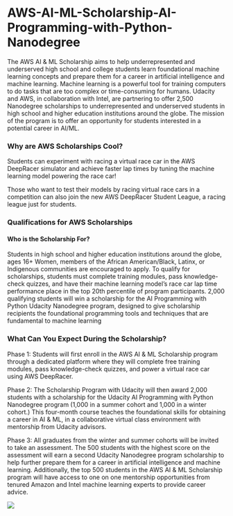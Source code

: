 # AWS-AI-ML-Scholarship-AI-Programming-with-Python-Nanodegree

The AWS AI & ML Scholarship aims to help underrepresented and underserved high school and college students learn foundational machine learning concepts and prepare them for a career in artificial intelligence and machine learning. 
Machine learning is a powerful tool for training computers to do tasks that are too complex or time-consuming for humans. Udacity and AWS, in collaboration with Intel, are partnering to offer 2,500 Nanodegree scholarships to underrepresented and underserved students in high school and higher education institutions around the globe. The mission of the program is to offer an opportunity for students interested in a potential career in AI/ML. 

### Why are AWS Scholarships Cool?
Students can experiment with racing a virtual race car in the AWS DeepRacer simulator and achieve faster lap times by tuning the machine learning model powering the race car!

Those who want to test their models by racing virtual race cars in a competition can also join the new AWS DeepRacer Student League, a racing league just for students.

### Qualifications for AWS Scholarships
#### Who is the Scholarship For?

Students in high school and higher education institutions around the globe, ages 16+
Women, members of the African American/Black, Latinx, or Indigenous communities are encouraged to apply.
To qualify for scholarships, students must complete training modules, pass knowledge-check quizzes, and have their machine learning model’s race car lap time performance place in the top 20th percentile of program participants. 
2,000 qualifying students will win a scholarship for the AI Programming with Python Udacity Nanodegree program, designed to give scholarship recipients the foundational programming tools and techniques that are fundamental to machine learning

### What Can You Expect During the Scholarship?
Phase 1: Students will first enroll in the AWS AI & ML Scholarship program through a dedicated platform where they will complete free training modules, pass knowledge-check quizzes, and power a virtual race car using AWS DeepRacer. 

Phase 2: The Scholarship Program with Udacity will then award 2,000 students with a scholarship for the Udacity AI Programming with Python Nanodegree program (1,000 in a summer cohort and 1,000 in a winter cohort.) This four-month course teaches the foundational skills for obtaining a career in AI & ML, in a collaborative virtual class environment with mentorship from Udacity advisors.

Phase 3: All graduates from the winter and summer cohorts will be invited to take an assessment. The 500 students with the highest score on the assessment will earn a second Udacity Nanodegree program scholarship to help further prepare them for a career in artificial intelligence and machine learning. Additionally, the top 500 students in the AWS AI & ML Scholarship program will have access to one on one mentorship opportunities from tenured Amazon and Intel machine learning experts to provide career advice.


<img src="https://github.com/RedietMillion/AWS-AI-ML-Scholarship-AI-Programming-with-Python-Nanodegree/AWS.PNG" />